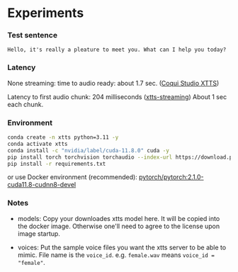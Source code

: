 # Experiments

### Test sentence

    Hello, it's really a pleature to meet you. What can I help you today?

### Latency

None streaming: time to audio ready: about 1.7 sec. ([Coqui Studio XTTS](https://docs.coqui.ai/docs))

Latency to first audio chunk: 204 milliseconds ([xtts-streaming](https://huggingface.co/spaces/coqui/xtts-streaming)) About 1 sec each chunk.

### Environment

```bash
conda create -n xtts python=3.11 -y
conda activate xtts
conda install -c "nvidia/label/cuda-11.8.0" cuda -y
pip install torch torchvision torchaudio --index-url https://download.pytorch.org/whl/cu118
pip install -r requirements.txt
```

or use Docker environment (recommended): [pytorch/pytorch:2.1.0-cuda11.8-cudnn8-devel](https://hub.docker.com/layers/pytorch/pytorch/2.1.0-cuda11.8-cudnn8-devel/images/sha256-558b78b9a624969d54af2f13bf03fbad27907dbb6f09973ef4415d6ea24c80d9?context=explore)

### Notes

-   models: Copy your downloades xtts model here. It will be copied into the docker image. Otherwise one'll need to agree to the license upon image startup.

-   voices: Put the sample voice files you want the xtts server to be able to mimic. File name is the `voice_id`. e.g. `female.wav` means `voice_id = "female"`.
